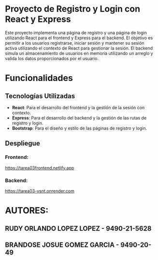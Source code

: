 # Proyecto de Registro y Login con React y Express

Este proyecto implementa una página de registro y una página de login utilizando React para el frontend y Express para el backend. El objetivo es permitir a los usuarios registrarse, iniciar sesión y mantener su sesión activa utilizando el contexto de React para gestionar la sesión. El backend simula un almacenamiento de usuarios en memoria utilizando un arreglo y valida los datos proporcionados por el usuario.

# Funcionalidades


## Tecnologías Utilizadas
- **React**: Para el desarrollo del frontend y la gestión de la sesión con contexto.
- **Express**: Para el desarrollo del backend y la gestión de las rutas de registro y login.
- **Bootstrap**: Para el diseño y estilo de las páginas de registro y login.

## Despliegue

### Frontend:
https://tarea03frontend.netlify.app

### Backend:
https://tarea03-vsnt.onrender.com


# AUTORES:
## RUDY ORLANDO LOPEZ LOPEZ - 9490-21-5628
## BRANDOSE JOSUE GOMEZ GARCIA - 9490-20-49
